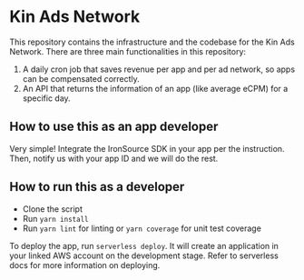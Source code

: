 # Kin Ads Network

This repository contains the infrastructure and the codebase for the Kin Ads Network. There are three
main functionalities in this repository:

1.  A daily cron job that saves revenue per app and per ad network, so apps can be
    compensated correctly.
2.  An API that returns the information of an app (like average eCPM) for a specific day.

## How to use this as an app developer

Very simple! Integrate the IronSource SDK in your app per the instruction. Then, notify us with your
app ID and we will do the rest.

## How to run this as a developer

- Clone the script
- Run `yarn install`
- Run `yarn lint` for linting or `yarn coverage` for unit test coverage

To deploy the app, run `serverless deploy`. It will create an application in your linked AWS account on the
development stage. Refer to serverless docs for more information on deploying.

